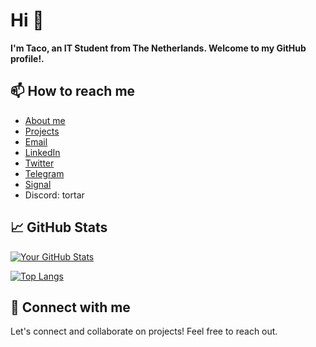 # Hi 👋
**I'm Taco, an IT Student from The Netherlands. Welcome to my GitHub profile!.**  

<!-- ## 🔧 Technologies & Tools

![Tech1](https://img.shields.io/badge/-Technology1-555555?style=flat&logo=tech1&logoColor=white)
![Tech2](https://img.shields.io/badge/-Technology2-555555?style=flat&logo=tech2&logoColor=white)
-->

<!-- ## 🌱 I'm currently learning

- [Learning1](https://www.example.com/learning1)
- [Learning2](https://www.example.com/learning2)

-->

<!-- ## 💼 Work

- I'm currently working on [Project Name](https://www.example.com/project)
- Check out my [portfolio](https://www.example.com/portfolio) for more details about my work 
-->

## 📫 How to reach me
- [About me](https://tacoroumen.nl)
- [Projects](https://projects.tacoroumen.nl)
- [Email](mailto:taco@tacoroumen.nl)
- [LinkedIn](https://linkedin.com/in/tacoroumen)
- [Twitter](https://twitter.com/tacoroumen)
- [Telegram](https://t.me/TacoRoumen)
- [Signal](https://signal.me/#eu/KszzRemqbggLsa_ZwBPzgA1TqoUhh0GZxQ8lVYnnm-_TttJLpKRPQrXQWp0PDMSl)
- Discord: tortar

## 📈 GitHub Stats

[![Your GitHub Stats](https://githubstats.tacoroumen.nl/api?username=tacoroumen&show_icons=true&theme=github_dark)](https://github.com/tacoroumen/github-readme-stats)

[![Top Langs](https://githubstats.tacoroumen.nl/api/top-langs?username=tacoroumen&layout=pie&theme=github_dark)](https://github.com/tacoroumen/github-readme-stats)

<!-- ## 📈 WakaTime Stats
[![wakatime total](https://wakatime.com/badge/user/018d2767-b95e-4758-82e0-ae76bd73a55b.svg)](https://wakatime.com/@018d2767-b95e-4758-82e0-ae76bd73a55b)
<br/>
[![WakaTime stats](https://githubstats.tacoroumen.nl/api/wakatime?username=tacoroumen&theme=github_dark)](https://github.com/tacoroumen/github-readme-stats)
-->


<!-- ## 📚 Latest Blog Posts

- [Blog Post 1](https://www.example.com/blog/post1)
- [Blog Post 2](https://www.example.com/blog/post2)

-->

## 🤝 Connect with me

Let's connect and collaborate on projects! Feel free to reach out.
